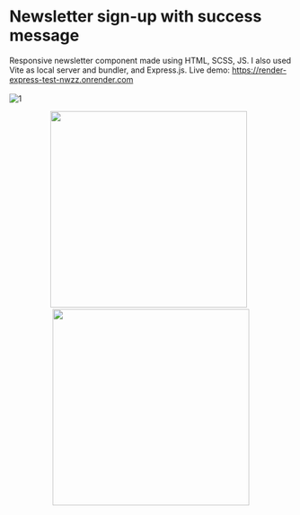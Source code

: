 # Newsletter sign-up with success message
Responsive newsletter component made using HTML, SCSS, JS. I also used Vite as local server and bundler, and Express.js. 
Live demo: https://render-express-test-nwzz.onrender.com
<br>
<br>
![1](https://github.com/FlavioAlfonzetti/newsletter-sign-up-with-success-message/assets/107587774/b697c3ae-17d8-4498-830d-c2b0f19347b9)
<p align="center">
  <img src="https://github.com/FlavioAlfonzetti/newsletter-sign-up-with-success-message/assets/107587774/4b9a73d8-9b7e-4ade-ba72-1a9fc92a2375" | width="350px"> &nbsp; <img src="https://github.com/FlavioAlfonzetti/newsletter-sign-up-with-success-message/assets/107587774/9a9e9f3c-84e9-4091-9ceb-0989263d4892" | width="350px">
</p>


